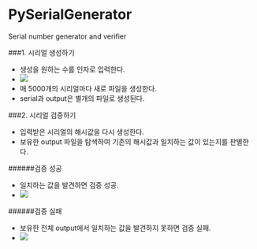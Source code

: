 # PySerialGenerator
Serial number generator and verifier


###1. 시리얼 생성하기
- 생성을 원하는 수를 인자로 입력한다.
- ![](http://i.imgur.com/kgh7P3X.png)
- 매 5000개의 시리얼마다 새로 파일을 생성한다.
- serial과 output은 별개의 파일로 생성된다.

###2. 시리얼 검증하기
- 입력받은 시리얼의 해시값을 다시 생성한다.
- 보유한 output 파일을 탐색하여 기존의 해시값과 일치하는 값이 있는지를 판별한다.

######검증 성공
- 일치하는 값을 발견하면 검증 성공.
- ![](http://i.imgur.com/sOihUpg.png)

######검증 실패
- 보유한 전체 output에서 일치하는 값을 발견하지 못하면 검증 실패.
- ![](http://i.imgur.com/GN47cjn.png)
